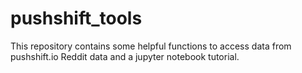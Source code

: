# pushshift_tools
This repository contains some helpful functions to access data from pushshift.io Reddit data and a jupyter notebook tutorial.
